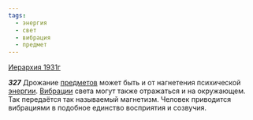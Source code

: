 ```yaml
---
tags:
  - энергия
  - свет
  - вибрация
  - предмет
---
```


[Иерархия 1931г](https://127.0.0.1:4002/agni/1931)

___327___
Дрожание [предметов](../../../tags/#предмет) может быть и от нагнетения психической [энергии](../../../tags/#энергия). [Вибрации](../../../tags/#[вибрация](../../../tags/#вибрация)) света могут также отражаться и на окружающем. Так передаётся так называемый магнетизм. Человек приводится вибрациями в подобное единство восприятия и созвучия.   

